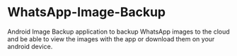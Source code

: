 # WhatsApp-Image-Backup
Android Image Backup application to backup WhatsApp images to the cloud and be able to view the images with the app or download them on your android device.
